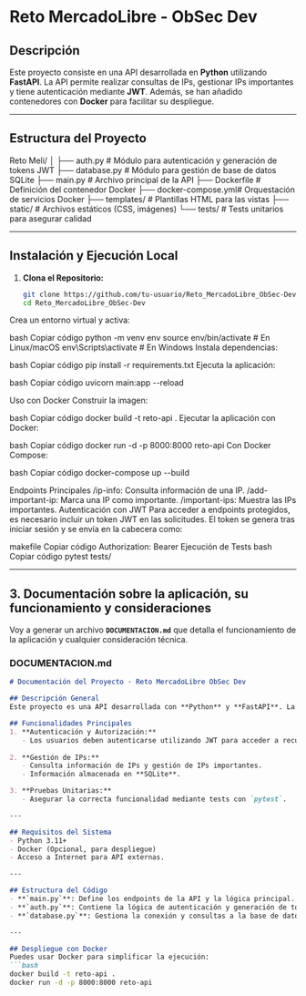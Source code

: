 # Reto MercadoLibre - ObSec Dev

## Descripción
Este proyecto consiste en una API desarrollada en **Python** utilizando **FastAPI**. La API permite realizar consultas de IPs, gestionar IPs importantes y tiene autenticación mediante **JWT**. Además, se han añadido contenedores con **Docker** para facilitar su despliegue.

---

## Estructura del Proyecto

Reto Meli/ │ ├── auth.py # Módulo para autenticación y generación de tokens JWT ├── database.py # Módulo para gestión de base de datos SQLite ├── main.py # Archivo principal de la API ├── Dockerfile # Definición del contenedor Docker ├── docker-compose.yml# Orquestación de servicios Docker ├── templates/ # Plantillas HTML para las vistas ├── static/ # Archivos estáticos (CSS, imágenes) └── tests/ # Tests unitarios para asegurar calidad


---

## Instalación y Ejecución Local
1. **Clona el Repositorio:**
   ```bash
   git clone https://github.com/tu-usuario/Reto_MercadoLibre_ObSec-Dev.git
   cd Reto_MercadoLibre_ObSec-Dev


Crea un entorno virtual y activa:

bash
Copiar código
python -m venv env
source env/bin/activate  # En Linux/macOS
env\Scripts\activate      # En Windows
Instala dependencias:

bash
Copiar código
pip install -r requirements.txt
Ejecuta la aplicación:

bash
Copiar código
uvicorn main:app --reload

Uso con Docker
Construir la imagen:

bash
Copiar código
docker build -t reto-api .
Ejecutar la aplicación con Docker:

bash
Copiar código
docker run -d -p 8000:8000 reto-api
Con Docker Compose:

bash
Copiar código
docker-compose up --build

Endpoints Principales
/ip-info: Consulta información de una IP.
/add-important-ip: Marca una IP como importante.
/important-ips: Muestra las IPs importantes.
Autenticación con JWT
Para acceder a endpoints protegidos, es necesario incluir un token JWT en las solicitudes. El token se genera tras iniciar sesión y se envía en la cabecera como:

makefile
Copiar código
Authorization: Bearer <token>
Ejecución de Tests
bash
Copiar código
pytest tests/


---

## **3. Documentación sobre la aplicación, su funcionamiento y consideraciones**

Voy a generar un archivo **`DOCUMENTACION.md`** que detalla el funcionamiento de la aplicación y cualquier consideración técnica.

### **DOCUMENTACION.md**
```markdown
# Documentación del Proyecto - Reto MercadoLibre ObSec Dev

## Descripción General
Este proyecto es una API desarrollada con **Python** y **FastAPI**. La aplicación permite gestionar IPs, autenticación con JWT, y está preparada para su despliegue en Docker.

## Funcionalidades Principales
1. **Autenticación y Autorización:**
   - Los usuarios deben autenticarse utilizando JWT para acceder a recursos protegidos.
   
2. **Gestión de IPs:**
   - Consulta información de IPs y gestión de IPs importantes.
   - Información almacenada en **SQLite**.

3. **Pruebas Unitarias:**
   - Asegurar la correcta funcionalidad mediante tests con `pytest`.

---

## Requisitos del Sistema
- Python 3.11+
- Docker (Opcional, para despliegue)
- Acceso a Internet para API externas.

---

## Estructura del Código
- **`main.py`**: Define los endpoints de la API y la lógica principal.
- **`auth.py`**: Contiene la lógica de autenticación y generación de tokens JWT.
- **`database.py`**: Gestiona la conexión y consultas a la base de datos SQLite.

---

## Despliegue con Docker
Puedes usar Docker para simplificar la ejecución:
```bash
docker build -t reto-api .
docker run -d -p 8000:8000 reto-api